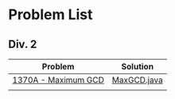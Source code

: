 # Problem List

## Div. 2
| Problem | Solution |
| ----------- | ------------ |
| [1370A - Maximum GCD](https://codeforces.com/problemset/problem/1370/A) | [MaxGCD.java](./Div2/MaxGCD.java) |
|[]()|[]()|

